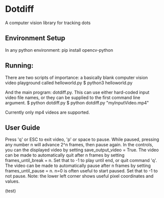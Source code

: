 # Dotdiff
A computer vision library for tracking dots

## Environment Setup
In any python environment:
pip install opencv-python

## Running:
There are two scripts of importance: a basically blank computer vision video playground called helloworld.py
$ python3 helloworld.py

And the main program: dotdiff.py. This can use either hard-coded input video file names, or they can be supplied to the first command line argument. 
$ python dotdiff.py
$ python dotdiff.py "myInputVideo.mp4"

Currently only mp4 videos are supported.

## User Guide
Press 'q' or ESC to exit video, 'p' or space to pause. While paused, pressing any number n will advance 2^n frames, then pause again. In the controls, you can the displayed video by setting save\_output\_video = True.  The video can be made to automatically quit after n frames by setting frames\_until\_break = n. Set that to -1 to play until end, or quit command 'q'.  The video can be made to automatically pause after n frames by setting frames\_until\_pause = n. n=0 is often useful to start paused. Set that to -1 to not pause.
Note: the lower left corner shows useful pixel coordinates and values.

(test)
